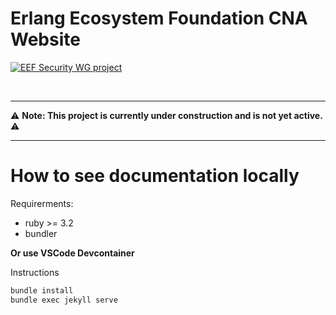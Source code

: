 # Erlang Ecosystem Foundation CNA Website

[![EEF Security WG project](https://img.shields.io/badge/EEF-Security-black)](https://github.com/erlef/security-wg)

<br clear="left"/>

---

:warning: **Note: This project is currently under construction and is not yet active.** :warning:

---

# How to see documentation locally

Requirerments:
 * ruby >= 3.2
 * bundler

**Or use VSCode Devcontainer**

Instructions

```bash
bundle install
bundle exec jekyll serve
```